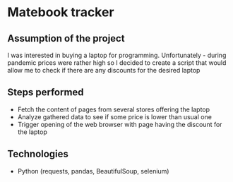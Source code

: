 # Matebook tracker


## Assumption of the project
I was interested in buying a laptop for programming. Unfortunately - during pandemic prices were rather high so I decided to create a script that would allow me to check if there are any discounts for the desired laptop


## Steps performed
* Fetch the content of pages from several stores offering the laptop
* Analyze gathered data to see if some price is lower than usual one
* Trigger opening of the web browser with page having the discount for the laptop

## Technologies
* Python (requests, pandas, BeautifulSoup, selenium)